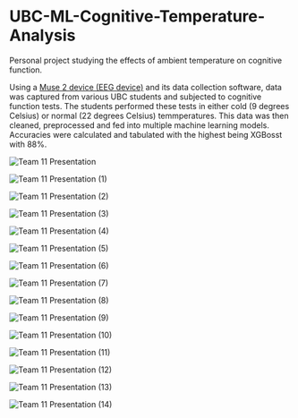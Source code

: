 # UBC-ML-Cognitive-Temperature-Analysis
Personal project studying the effects of ambient temperature on cognitive function. 

Using a [Muse 2 device (EEG device)]([url](https://mind-monitor.com/)) and its data collection software, data was captured from various UBC students and subjected to cognitive function tests. The students performed these tests in either cold (9 degrees Celsius) or normal (22 degrees Celsius) temmperatures. This data was then cleaned, preprocessed and fed into multiple machine learning models. Accuracies were calculated and tabulated with the highest being XGBosst with 88%.


![Team 11 Presentation](https://github.com/arjavpd/UBC-ML-Cognitive-Temperature-Analysis/assets/12415573/0c1b413d-351c-43b2-8e67-27765a091fcc)

![Team 11 Presentation (1)](https://github.com/arjavpd/UBC-ML-Cognitive-Temperature-Analysis/assets/12415573/8e0c590c-ddf7-4e89-9138-09ba493d8ff3)

![Team 11 Presentation (2)](https://github.com/arjavpd/UBC-ML-Cognitive-Temperature-Analysis/assets/12415573/3d0e6cf7-c0bd-434c-97cb-d6fc8c25a15a)

![Team 11 Presentation (3)](https://github.com/arjavpd/UBC-ML-Cognitive-Temperature-Analysis/assets/12415573/5f7ec3fb-e3f7-44f1-a2ee-f36634d8b451)

![Team 11 Presentation (4)](https://github.com/arjavpd/UBC-ML-Cognitive-Temperature-Analysis/assets/12415573/2a735116-c99a-454b-9f87-e3d5011bc746)

![Team 11 Presentation (5)](https://github.com/arjavpd/UBC-ML-Cognitive-Temperature-Analysis/assets/12415573/8d8871cf-e596-409f-bc29-e1e24b89bd0b)

![Team 11 Presentation (6)](https://github.com/arjavpd/UBC-ML-Cognitive-Temperature-Analysis/assets/12415573/190d8a2f-659b-4c99-8eb0-5e820364ed81)

![Team 11 Presentation (7)](https://github.com/arjavpd/UBC-ML-Cognitive-Temperature-Analysis/assets/12415573/5fead45e-cf1e-4be4-965d-a7dca0d32511)

![Team 11 Presentation (8)](https://github.com/arjavpd/UBC-ML-Cognitive-Temperature-Analysis/assets/12415573/83617a91-dc9b-4095-9aeb-1f95e13b0c90)

![Team 11 Presentation (9)](https://github.com/arjavpd/UBC-ML-Cognitive-Temperature-Analysis/assets/12415573/00ae582b-0b24-44d5-b91d-aaca30d067a2)

![Team 11 Presentation (10)](https://github.com/arjavpd/UBC-ML-Cognitive-Temperature-Analysis/assets/12415573/ba00abe3-5aed-4852-9685-243b8c462c09)

![Team 11 Presentation (11)](https://github.com/arjavpd/UBC-ML-Cognitive-Temperature-Analysis/assets/12415573/29f80e45-856e-41ea-8e06-e86525a790b5)

![Team 11 Presentation (12)](https://github.com/arjavpd/UBC-ML-Cognitive-Temperature-Analysis/assets/12415573/061f784d-ea53-4c63-804f-33f7b9b473cf)

![Team 11 Presentation (13)](https://github.com/arjavpd/UBC-ML-Cognitive-Temperature-Analysis/assets/12415573/e4497474-0c1c-4a77-b89a-d271bf2f73cf)

![Team 11 Presentation (14)](https://github.com/arjavpd/UBC-ML-Cognitive-Temperature-Analysis/assets/12415573/8adf0b36-f081-4997-a7c2-9671c389157b)
